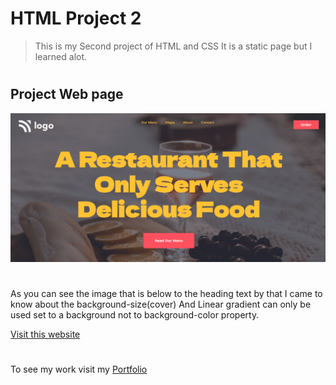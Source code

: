 # HTML Project 2

> This is my Second project of HTML and CSS It is a static page but I learned alot.
 #
## Project Web page

![Project 2 Image](second.png)
#
As you can see the image that is below to the heading text by that I came to know about the background-size(cover)
And Linear gradient can only be used set to a background not to background-color property.

[Visit this website](https://abhi-project-1.netlify.app/)


#

To see my work visit my [Portfolio]("my-portfolio-website")

